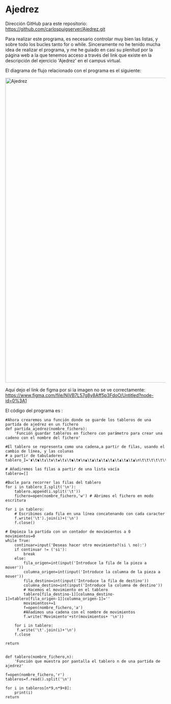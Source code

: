 # Ajedrez

Dirección GitHub para este repositorio: https://github.com/carlospuigserver/Ajedrez.git



Para realizar este programa, es necesario controlar muy bien las listas, y sobre todo los bucles tanto for o while. Sinceramente no he tenido mucha idea de realizar el programa, y me he guiado en casi su plenitud por la página web a la que tenemos acceso a través del link que existe en la descripción del ejercicio 'Ajedrez'  en el campus virtual.





El diagrama de flujo relacionado con el programa es el siguiente:





<img width="955" alt="Ajedrez" src="https://user-images.githubusercontent.com/91721643/145732359-69a48404-7d1f-4186-82f2-1d53c20249a3.png">



Aquí dejo el link de figma por si la imagen no se ve correctamente: https://www.figma.com/file/NjVB7L57g8y8Aff5p3FdoO/Untitled?node-id=0%3A1







El código del programa es :
```
#Ahora crearemos una función donde se guarde los tableros de una partida de ajedrez en un fichero
def partida_ajedrez(nombre_fichero):
    'Función guardar tableros en fichero con parámetro para crear una cadeno con el nombre del fichero'

#El tablero se representa como una cadena,a partir de filas, usando el cambio de línea, y las colunas 
# a partir de tabuladores
tablero_I='♜\t♞\t♝\t♛\t♚\t♝\t♞\t♜\n♟\t♟\t♟\t♟\t♟\t♟\t♟\t♟\n\t\t\t\t\t\t\t\n\t\t\t\t\t\t\t\n\t\t\t\t\t\t\t\n\t\t\t\t\t\t\t\n♙\t♙\t♙\t♙\t♙\t♙\t♙\t♙\n♖\t♘\t♗\t♕\t♔\t♗\t♘\t♖'

# Añadiremos las filas a partir de una lista vacía
tablero=[]

#Bucle para recorrer las filas del tablero
for i in tablero_I.split('\n'):
    tablero.append(i.split('\t'))
    fichero=open(nombre_fichero,'w') # Abrimos el fichero en modo escritura

for i in tablero:
    # Escribimos cada fila en una línea concatenando con cada caracter
    f.write('\t').join(i)+('\n')
    f.close()

# Empieza la partida con un contador de movimientos a 0
movimientos=0
while True:
    continuar=input('Deseas hacer otro movimiento?(si \ no):')
    if continuar != ('si'):
        break
    else:
        fila_origen=int(input('Introduce la fila de la pieza a mover'))
        columna_origen=int(input('Introduce la columna de la pieza a mover'))
        fila_destino=int(input('Introduce la fila de destino'))
        columna_destino=int(input('Introduce la columna de destino'))
        # Hacemos el movimiento en el tablero
        tablero[fila_destino-1][columna_destino-1]=tablero[fila_origen-1][columna_origen-1]=''
        movimientos+=1
        f=open(nombre_fichero,'a')
        #Añadimos una cadena con el nombre de movimientos
        f.write('Movimiento'+str(movimientos+ '\n'))
    
    for i in tablero:
     f.write('\t'.join(i)+'\n')
    f.close

return    


def tablero(nombre_fichero,n):
    'Función que muestra por pantalla el tablero n de una partida de ajedrez'

f=open(nombre_fichero,'r')
tableros=f.read().split('\n')

for i in tableros[n*9,n*9+8]:
    print(i)
return

